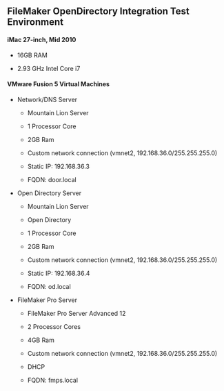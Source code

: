 ## FileMaker OpenDirectory Integration Test Environment ##

#### iMac 27-inch, Mid 2010 ####

* 16GB RAM

* 2.93 GHz Intel Core i7

#### VMware Fusion 5 Virtual Machines ####

* Network/DNS Server

	* Mountain Lion Server
	
	* 1 Processor Core
	
	* 2GB Ram
	
	* Custom network connection (vmnet2, 192.168.36.0/255.255.255.0)
	
	* Static IP: 192.168.36.3
	
	* FQDN: door.local

* Open Directory Server

	* Mountain Lion Server
	
	* Open Directory
	
	* 1 Processor Core
	
	* 2GB Ram
	
	* Custom network connection (vmnet2, 192.168.36.0/255.255.255.0)
	
	* Static IP: 192.168.36.4
	
	* FQDN: od.local

* FileMaker Pro Server
	
	* FileMaker Pro Server Advanced 12
	
	* 2 Processor Cores
	
	* 4GB Ram
	
	* Custom network connection (vmnet2, 192.168.36.0/255.255.255.0)
	
	* DHCP
	
	* FQDN: fmps.local